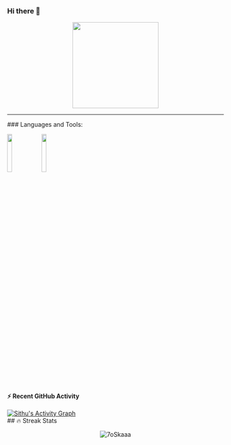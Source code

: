 ### Hi there 👋
<p align="center">
  <img src="https://github.com/thompsonemerson/thompsonemerson/raw/master/cover-thompson.png" height="200"/>
</p>
<hr>
### Languages and Tools:
<p>
  <code><img width="15%" src="https://www.vectorlogo.zone/logos/w3_html5/w3_html5-ar21.svg"></code>
  <code><img width="15%" src="https://www.vectorlogo.zone/logos/javascript/javascript-ar21.svg"></code>
</p>
<summary><b>⚡ Recent GitHub Activity</b></summary>
  <br/>
   <a href="https://github.com/SiThu34297"><img alt="Sithu's Activity Graph" src="https://activity-graph.herokuapp.com/graph?username=SiThu34297&theme=react-dark" /></a>
  <br/>
  ## 🔥 Streak Stats
<p align="center"><img src="https://github-readme-streak-stats.herokuapp.com/?user=SiThu34297&theme=algolia" alt="7oSkaaa" /></p>

<br>
<br>

